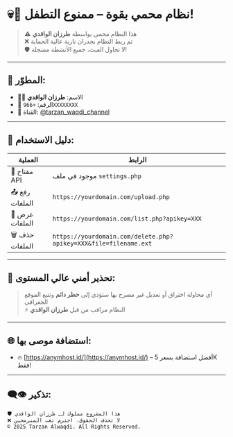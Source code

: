 # 💀🚫 نظام محمي بقوة – ممنوع التطفل!
> ⚠️ هذا النظام محمي بواسطة **طرزان الواقدي**  
> ❌ تم ربط النظام بجدران نارية عالية الحماية  
> 🛡️ لا تحاول العبث، جميع الأنشطة مسجلة!

---

## 👑 المطوّر:

- 👨‍💻 الاسم: **طرزان الواقدي**
- 📱 الرقم: `+966XXXXXXXX`
- 📢 القناة: [@tarzan_waqdi_channel](https://t.me/tarzan_waqdi_channel)

---

## 🧠 دليل الاستخدام:

| العملية         | الرابط                                                               |
|------------------|----------------------------------------------------------------------|
| 🔐 مفتاح API     | موجود في ملف `settings.php`                                           |
| 📤 رفع الملفات   | `https://yourdomain.com/upload.php`                                  |
| 📄 عرض الملفات   | `https://yourdomain.com/list.php?apikey=XXX`                         |
| 🗑️ حذف الملفات   | `https://yourdomain.com/delete.php?apikey=XXX&file=filename.ext`     |

---

## 🚨 تحذير أمني عالي المستوى:

> أي محاولة اختراق أو تعديل غير مصرح بها ستؤدي إلى **حظر دائم** وتتبع الموقع الجغرافي  
> ⚡ النظام مراقب من قبل **طرزان الواقدي**

---

## 🌐 استضافة موصى بها:

- 🔥 [https://anymhost.id/](https://anymhost.id/) – أفضل استضافة بسعر 5K فقط!

---

## 👁️‍🗨️ تذكير:

```txt
🛡️ هذا المشروع مملوك لـ طرزان الواقدي  
❌ لا تحذف الحقوق، احترم تعب المبرمجين  
© 2025 Tarzan Alwaqdi. All Rights Reserved. 
